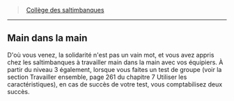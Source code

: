﻿---
!GenericItem
Name: Main dans la main
Id: bard_acrobats_hd.md#main-dans-la-main
ParentLink: bard_acrobats_hd.md#collège-des-saltimbanques
ParentName: Collège des saltimbanques
NameLevel: 2
Attributes: {}
AttributesDictionary: >+
  {}

---
> [Collège des saltimbanques](hd_bard_acrobats.md)

---

## Main dans la main

D'où vous venez, la solidarité n'est pas un vain mot, et vous avez appris chez les saltimbanques à travailler main dans la main avec vos équipiers. À partir du niveau 3 également, lorsque vous faites un test de groupe (voir la section Travailler ensemble, page 261 du chapitre 7 Utiliser les caractéristiques), en cas de succès de votre test, vous comptabilisez deux succès.

